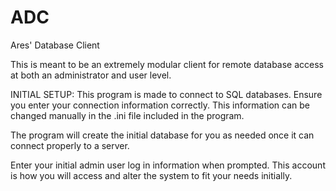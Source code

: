 # ADC
Ares' Database Client

This is meant to be an extremely modular client for remote database access at both an administrator and user level. 

INITIAL SETUP:
This program is made to connect to SQL databases. Ensure you enter your connection information correctly. This information can be changed manually in the .ini file included in the program.

The program will create the initial database for you as needed once it can connect properly to a server.

Enter your initial admin user log in information when prompted. This account is how you will access and alter the system to fit your needs initially.
